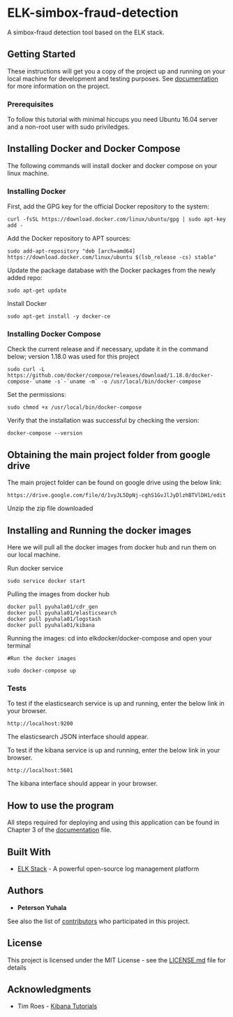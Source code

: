 # ELK-simbox-fraud-detection
A simbox-fraud detection tool based on the ELK stack.

## Getting Started

These instructions will get you a copy of the project up and running on your local machine for development and testing purposes. See [documentation](documentation.pdf) for more information on the project.

### Prerequisites

To follow this tutorial with minimal hiccups you need Ubuntu 16.04 server and a non-root user with sudo priviledges. 

## Installing Docker and Docker Compose
The following commands will install docker and docker compose on your linux machine.

### Installing Docker
First, add the GPG key for the official Docker repository to the system:

```
curl -fsSL https://download.docker.com/linux/ubuntu/gpg | sudo apt-key add -

```
Add the Docker repository to APT sources:

```
sudo add-apt-repository "deb [arch=amd64] https://download.docker.com/linux/ubuntu $(lsb_release -cs) stable"

```
Update the package database with the Docker packages from the newly added repo:

```
sudo apt-get update

```
Install Docker

```
sudo apt-get install -y docker-ce

```
### Installing Docker Compose
Check the current release and if necessary, update it in the command below; version 1.18.0 was used for this project

```
sudo curl -L https://github.com/docker/compose/releases/download/1.18.0/docker-compose-`uname -s`-`uname -m` -o /usr/local/bin/docker-compose

```
Set the permissions:

```
sudo chmod +x /usr/local/bin/docker-compose

```
Verify that the installation was successful by checking the version:

```
docker-compose --version

```

## Obtaining the main project folder from google drive

The main project folder can be found on google drive using the below link:

```
https://drive.google.com/file/d/1vyJL5DpNj-cghS1GvJlJyDlzhBTVlDH1/edit
```
Unzip the zip file downloaded

## Installing and Running the docker images
Here we will pull all the docker images from docker hub and run them on our local machine.

Run docker service
```
sudo service docker start
```
Pulling the images from docker hub
```
docker pull pyuhala01/cdr_gen
docker pull pyuhala01/elasticsearch
docker pull pyuhala01/logstash
docker pull pyuhala01/kibana

```
Running the images: cd into elkdocker/docker-compose and open your terminal
```
#Run the docker images

sudo docker-compose up
```

### Tests

To test if the elasticsearch service is up and running, enter the below link in your browser.

```
http://localhost:9200
```
The elasticsearch JSON interface should appear.

To test if the kibana service is up and running, enter the below link in your browser.

```
http://localhost:5601
```
The kibana interface should appear in your browser.


## How to use the program

All steps required for deploying and using this application can be found in Chapter 3 of the [documentation](documentation.pdf) file.

## Built With

* [ELK Stack](https://www.elastic.co/webinars/introduction-elk-stack) - A powerful open-source log management platform


## Authors

* **Peterson Yuhala** 

See also the list of [contributors](https://github.com/your/project/contributors) who participated in this project.

## License

This project is licensed under the MIT License - see the [LICENSE.md](LICENSE.md) file for details

## Acknowledgments

* Tim Roes - [Kibana Tutorials](https://www.timroes.de/2015/02/07/kibana-4-tutorial-part-1-introduction/)
